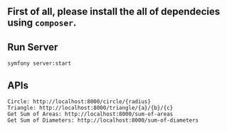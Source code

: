 ## First of all, please install the all of dependecies using `composer`.

## Run Server
`symfony server:start`

## APIs
```
Circle: http://localhost:8000/circle/{radius}
Triangle: http://localhost:8000/triangle/{a}/{b}/{c}
Get Sum of Areas: http://localhost:8000/sum-of-areas
Get Sum of Diameters: http://localhost:8000/sum-of-diameters
